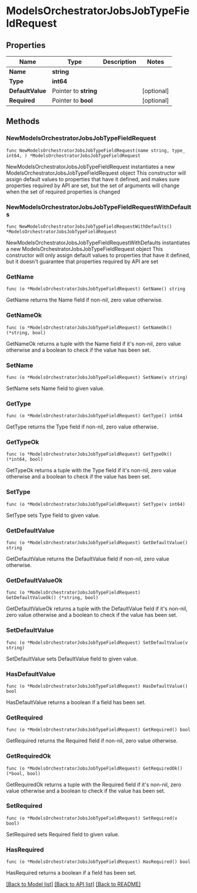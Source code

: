 # ModelsOrchestratorJobsJobTypeFieldRequest

## Properties

Name | Type | Description | Notes
------------ | ------------- | ------------- | -------------
**Name** | **string** |  | 
**Type** | **int64** |  | 
**DefaultValue** | Pointer to **string** |  | [optional] 
**Required** | Pointer to **bool** |  | [optional] 

## Methods

### NewModelsOrchestratorJobsJobTypeFieldRequest

`func NewModelsOrchestratorJobsJobTypeFieldRequest(name string, type_ int64, ) *ModelsOrchestratorJobsJobTypeFieldRequest`

NewModelsOrchestratorJobsJobTypeFieldRequest instantiates a new ModelsOrchestratorJobsJobTypeFieldRequest object
This constructor will assign default values to properties that have it defined,
and makes sure properties required by API are set, but the set of arguments
will change when the set of required properties is changed

### NewModelsOrchestratorJobsJobTypeFieldRequestWithDefaults

`func NewModelsOrchestratorJobsJobTypeFieldRequestWithDefaults() *ModelsOrchestratorJobsJobTypeFieldRequest`

NewModelsOrchestratorJobsJobTypeFieldRequestWithDefaults instantiates a new ModelsOrchestratorJobsJobTypeFieldRequest object
This constructor will only assign default values to properties that have it defined,
but it doesn't guarantee that properties required by API are set

### GetName

`func (o *ModelsOrchestratorJobsJobTypeFieldRequest) GetName() string`

GetName returns the Name field if non-nil, zero value otherwise.

### GetNameOk

`func (o *ModelsOrchestratorJobsJobTypeFieldRequest) GetNameOk() (*string, bool)`

GetNameOk returns a tuple with the Name field if it's non-nil, zero value otherwise
and a boolean to check if the value has been set.

### SetName

`func (o *ModelsOrchestratorJobsJobTypeFieldRequest) SetName(v string)`

SetName sets Name field to given value.


### GetType

`func (o *ModelsOrchestratorJobsJobTypeFieldRequest) GetType() int64`

GetType returns the Type field if non-nil, zero value otherwise.

### GetTypeOk

`func (o *ModelsOrchestratorJobsJobTypeFieldRequest) GetTypeOk() (*int64, bool)`

GetTypeOk returns a tuple with the Type field if it's non-nil, zero value otherwise
and a boolean to check if the value has been set.

### SetType

`func (o *ModelsOrchestratorJobsJobTypeFieldRequest) SetType(v int64)`

SetType sets Type field to given value.


### GetDefaultValue

`func (o *ModelsOrchestratorJobsJobTypeFieldRequest) GetDefaultValue() string`

GetDefaultValue returns the DefaultValue field if non-nil, zero value otherwise.

### GetDefaultValueOk

`func (o *ModelsOrchestratorJobsJobTypeFieldRequest) GetDefaultValueOk() (*string, bool)`

GetDefaultValueOk returns a tuple with the DefaultValue field if it's non-nil, zero value otherwise
and a boolean to check if the value has been set.

### SetDefaultValue

`func (o *ModelsOrchestratorJobsJobTypeFieldRequest) SetDefaultValue(v string)`

SetDefaultValue sets DefaultValue field to given value.

### HasDefaultValue

`func (o *ModelsOrchestratorJobsJobTypeFieldRequest) HasDefaultValue() bool`

HasDefaultValue returns a boolean if a field has been set.

### GetRequired

`func (o *ModelsOrchestratorJobsJobTypeFieldRequest) GetRequired() bool`

GetRequired returns the Required field if non-nil, zero value otherwise.

### GetRequiredOk

`func (o *ModelsOrchestratorJobsJobTypeFieldRequest) GetRequiredOk() (*bool, bool)`

GetRequiredOk returns a tuple with the Required field if it's non-nil, zero value otherwise
and a boolean to check if the value has been set.

### SetRequired

`func (o *ModelsOrchestratorJobsJobTypeFieldRequest) SetRequired(v bool)`

SetRequired sets Required field to given value.

### HasRequired

`func (o *ModelsOrchestratorJobsJobTypeFieldRequest) HasRequired() bool`

HasRequired returns a boolean if a field has been set.


[[Back to Model list]](../README.md#documentation-for-models) [[Back to API list]](../README.md#documentation-for-api-endpoints) [[Back to README]](../README.md)


